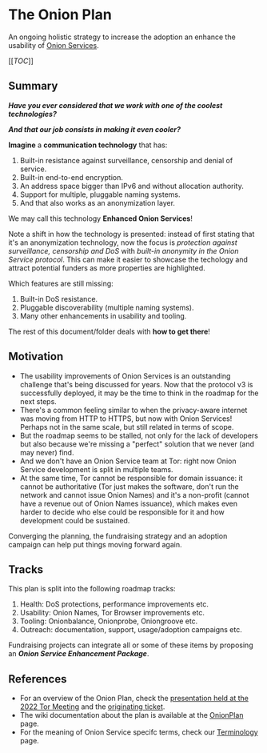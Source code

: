 # The Onion Plan

An ongoing holistic strategy to increase the adoption an enhance the usability
of [Onion Services](https://community.torproject.org/onion-services/).

[[_TOC_]]

## Summary

***Have you ever considered that we work with one of the coolest technologies?***

***And that our job consists in making it even cooler?***

**Imagine** a **communication technology** that has:

1. Built-in resistance against surveillance, censorship and denial of service.
2. Built-in end-to-end encryption.
3. An address space bigger than IPv6 and without allocation authority.
4. Support for multiple, pluggable naming systems.
5. And that also works as an anonymization layer.

We may call this technology **Enhanced Onion Services**!

Note a shift in how the technology is presented: instead of first stating that
it's an anonymization technology, now the focus is *protection against
surveillance, censorship and DoS* with *built-in anonymity in the Onion Service
protocol*. This can make it easier to showcase the techology and attract
potential funders as more properties are highlighted.

Which features are still missing:

1. Built-in DoS resistance.
2. Pluggable discoverability (multiple naming systems).
3. Many other enhancements in usability and tooling.

The rest of this document/folder deals with **how to get there**!

## Motivation

* The usability improvements of Onion Services is an outstanding challenge
  that's being discussed for years. Now that the protocol v3 is successfully
  deployed, it may be the time to think in the roadmap for the next steps.
* There's a common feeling similar to when the privacy-aware internet was
  moving from HTTP to HTTPS, but now with Onion Services! Perhaps not in the
  same scale, but still related in terms of scope.
* But the roadmap seems to be stalled, not only for the lack of developers but
  also because we're missing a "perfect" solution that we never (and may never)
  find.
* And we don't have an Onion Service team at Tor: right now Onion Service
  development is split in multiple teams.
* At the same time, Tor cannot be responsible for domain issuance: it cannot be
  authoritative (Tor just makes the software, don't run the network and cannot
  issue Onion Names) and it's a non-profit (cannot have a revenue out of Onion
  Names issuance), which makes even harder to decide who else could be
  responsible for it and how development could be sustained.

Converging the planning, the fundraising strategy and an adoption campaign can
help put things moving forward again.

## Tracks

This plan is split into the following roadmap tracks:

1. Health: DoS protections, performance improvements etc.
2. Usability: Onion Names, Tor Browser improvements etc.
3. Tooling: Onionbalance, Onionprobe, Oniongroove etc.
4. Outreach: documentation, support, usage/adoption campaigns etc.

Fundraising projects can integrate all or some of these items by proposing an
***Onion Service Enhancement Package***.

## References

* For an overview of the Onion Plan, check the [presentation held at the 2022
  Tor Meeting](https://gitlab.torproject.org/tpo/team/-/wikis/202209MeetingOnionPlan)
  and the [originating ticket](https://gitlab.torproject.org/tpo/onion-services/onion-support/-/issues/135).
* The wiki documentation about the plan is available at the
  [OnionPlan](https://gitlab.torproject.org/tpo/onion-services/onion-support/-/wikis/Documentation/OnionPlan)
  page.
* For the meaning of Onion Service specifc terms, check our
  [Terminology](https://gitlab.torproject.org/tpo/onion-services/onion-support/-/wikis/Documentation/Terminology)
  page.
